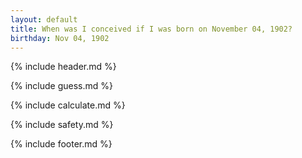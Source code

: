 ```yaml
---
layout: default
title: When was I conceived if I was born on November 04, 1902?
birthday: Nov 04, 1902
---
```


{% include header.md %}

{% include guess.md %}

{% include calculate.md %}

{% include safety.md %}

{% include footer.md %}




